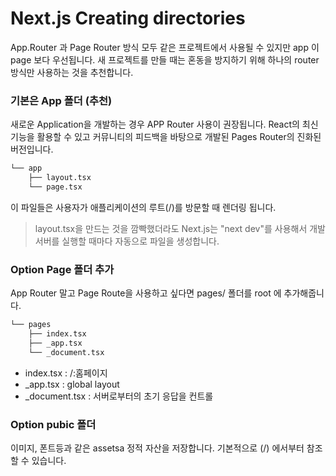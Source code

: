 # Next.js Creating directories
App.Router 과 Page Router 방식 모두 같은 프로젝트에서 사용될 수 있지만 app 이 page 보다 우선됩니다. 
새 프로젝트를 만들 때는 혼동을 방지하기 위해 하나의 router 방식만 사용하는 것을 추천합니다. 

### 기본은 App 폴더 (추천)
새로운 Application을 개발하는 경우 APP Router 사용이 권장됩니다. 
React의 최신 기능을 활용할 수 있고 커뮤니티의 피드백을 바탕으로 개발된 Pages Router의 진화된 버전입니다. 

```bash
└── app
    ├── layout.tsx
    └── page.tsx
```
이 파일들은 사용자가 애플리케이션의 루트(/)를 방문할 때 렌더링 됩니다. 

> layout.tsx을 만드는 것을 깜빡했더라도 Next.js는 "next dev"를 사용해서 개발 서버를 실행할 때마다 자동으로 파일을 생성합니다.

### Option Page 폴더 추가 
App Router 말고 Page Route을 사용하고 싶다면 pages/ 폴더를 root 에 추가해줍니다. 

```bash
└── pages
    ├── index.tsx
    ├── _app.tsx
    └── _document.tsx
```

* index.tsx : /:홈페이지
* _app.tsx : global layout
* _document.tsx : 서버로부터의 초기 응답을 컨트롤


### Option pubic 폴더 
이미지, 폰트등과 같은 assetsa 정적 자산을 저장합니다. 
기본적으로 (/) 에서부터 참조할 수 있습니다. 
